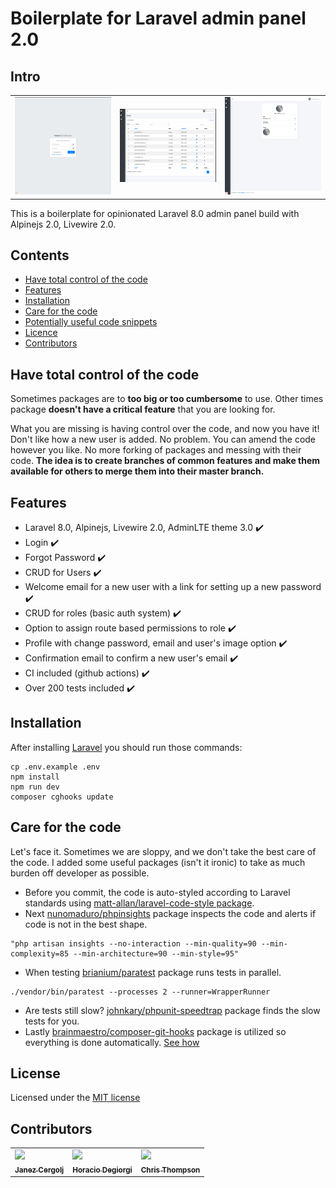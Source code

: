 # Boilerplate for Laravel admin panel 2.0

## Intro
<table>
<tr>
<td>
<img src="https://github.com/jcergolj/laravellte-docs/blob/master/login.png" width="250px">
</td>
<td>
<img src="https://github.com/jcergolj/laravellte-docs/blob/master/users.png" width="250px">
</td>
<td style="margin-left:20px">
<img src="https://github.com/jcergolj/laravellte-docs/blob/master/profile.png" width="250px">
</td>
</tr>
</table>

This is a boilerplate for opinionated Laravel 8.0 admin panel build with Alpinejs 2.0, Livewire 2.0.

## Contents
- [Have total control of the code](#control)
- [Features](#features)
- [Installation](#installation)
- [Care for the code](#code)
- [Potentially useful code snippets](#snippets)
- [Licence](#licence)
- [Contributors](#contributors)

## Have total control of the code
Sometimes packages are to **too big or too cumbersome** to use. Other times package **doesn't have a critical feature** that you are looking for.

What you are missing is having control over the code, and now you have it!
Don't like how a new user is added. No problem. You can amend the code however you like. No more forking of packages and messing with their code.
**The idea is to create branches of common features and make them available for others to merge them into their master branch.**

## Features
* Laravel 8.0, Alpinejs, Livewire 2.0, AdminLTE theme 3.0 :heavy_check_mark:
* Login :heavy_check_mark:
* Forgot Password :heavy_check_mark:
* CRUD for Users :heavy_check_mark:
* Welcome email for a new user with a link for setting up a new password :heavy_check_mark:
* CRUD for roles (basic auth system) :heavy_check_mark:
* Option to assign route based permissions to role :heavy_check_mark:
* Profile with change password, email and user's image option :heavy_check_mark:
* Confirmation email to confirm a new user's email :heavy_check_mark:
* CI included (github actions) :heavy_check_mark:
* Over 200 tests included :heavy_check_mark:

## Installation

After installing <a href="https://laravel.com/docs/7.0/">Laravel</a> you should run those commands:
```
cp .env.example .env
npm install
npm run dev
composer cghooks update
```

## Care for the code
Let's face it. Sometimes we are sloppy, and we don't take the best care of the code. I added some useful packages (isn't it ironic) to take as much burden off developer as possible.

- Before you commit, the code is auto-styled according to Laravel standards using [matt-allan/laravel-code-style package](https://github.com/matt-allan/laravel-code-style).
- Next [nunomaduro/phpinsights](https://github.com/nunomaduro/phpinsights) package inspects the code and alerts if code is not in the best shape.
```
"php artisan insights --no-interaction --min-quality=90 --min-complexity=85 --min-architecture=90 --min-style=95"
```
- When testing [brianium/paratest](https://github.com/paratestphp/paratest) package runs tests in parallel.
```
./vendor/bin/paratest --processes 2 --runner=WrapperRunner
```
- Are tests still slow? [johnkary/phpunit-speedtrap](https://github.com/johnkary/phpunit-speedtrap) package finds the slow tests for you.
- Lastly [brainmaestro/composer-git-hooks](https://github.com/BrainMaestro/composer-git-hooks) package is utilized so everything is done automatically.
<a href="https://github.com/jcergolj/laravellte/blob/master/composer.json#L45">See how</a>

## License
Licensed under the [MIT license](https://github.com/deployphp/deployer/blob/master/LICENSE)

## Contributors
<table>
<tr>
<td>
<a href="https://github.com/jcergolj">
<img src="https://avatars0.githubusercontent.com/u/6940394?s=460&amp;u=b4eaa035a3526a442d7d09dbf4d9d3ca63bfc1a5&amp;v=4" width="100px">
<br />
<sub>
<b>Janez Cergolj</b>
</sub>
</a>
</td>
<td>
<a href="https://github.comq/horaciod">
<img src="https://avatars3.githubusercontent.com/u/1373814?s=400&u=eee905c70aa654bd5ee2aba896e531ab6b7949d4&v=4" width="100px">
<br />
<sub>
<b>Horacio Degiorgi</b>
</sub>
</a>
</td>
<td>
<a href="https://github.com/ChrisThompsonTLDR">
<img src="https://avatars0.githubusercontent.com/u/348801?s=400&u=c87a0ad57588c43838f95899e6dcd1ef678e5793&v=4" width="100px">
<br />
<sub>
<b>Chris Thompson</b>
</sub>
</a>
</td>
</tr>
</table>
